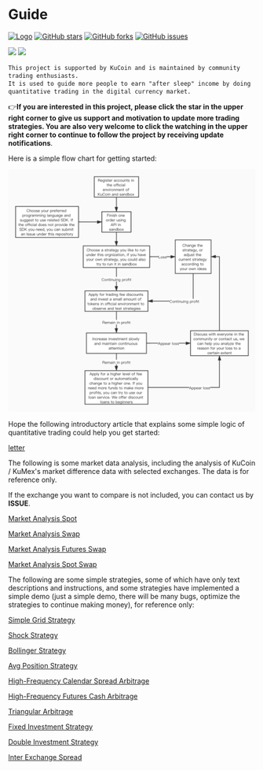 # Guide 

[![Logo](https://img.shields.io/badge/KuCoin-KuMex-yellowgreen?style=flat-square)](https://github.com/Kucoin-academy/Guide)
[![GitHub stars](https://img.shields.io/github/stars/Kucoin-academy/Guide.svg?label=Stars&style=flat-square)](https://github.com/Kucoin-academy/Guide)
[![GitHub forks](https://img.shields.io/github/forks/Kucoin-academy/Guide.svg?label=Fork&style=flat-square)](https://github.com/Kucoin-academy/Guide)
[![GitHub issues](https://img.shields.io/github/issues/Kucoin-academy/Guide.svg?label=Issue&style=flat-square)](https://github.com/Kucoin-academy/Guide/issues)

[![](https://img.shields.io/badge/lang-English-informational.svg?longCache=true&style=flat-square)](README_EN.md)
[![](https://img.shields.io/badge/lang-Chinese-red.svg?longCache=true&style=flat-square)](README_CN.md)


    This project is supported by KuCoin and is maintained by community trading enthusiasts. 
    It is used to guide more people to earn "after sleep" income by doing quantitative trading in the digital currency market.

 :point_right:**If you are interested in this project, please click the star in the upper right corner to give us support and motivation to update more trading strategies. You are also very welcome to click the watching in the upper right corner to continue to follow the project by receiving update notifications**.

Here is a simple flow chart for getting started:  

![flow_chart](./img/flow_chart.jpg)

Hope the following introductory article that explains some simple logic of quantitative trading could help you get started:  

[letter](letter.md)  

The following is some market data analysis, including the analysis of KuCoin / KuMex's market difference data with selected exchanges. The data is for reference only.

If the exchange you want to compare is not included, you can contact us by  **ISSUE**.

[Market Analysis Spot](https://github.com/Kucoin-academy/market-analysis-spot)

[Market Analysis Swap](https://github.com/Kucoin-academy/market-analysis-swap)

[Market Analysis Futures Swap](https://github.com/Kucoin-academy/market-analysis-futures-swap)

[Market Analysis Spot Swap](https://github.com/Kucoin-academy/market-analysis-spot-swap)

The following are some simple strategies, some of which have only text descriptions and instructions, and some strategies have implemented a simple demo (just a simple demo, there will be many bugs, optimize the strategies to continue making money), for reference only:  

[Simple Grid Strategy](https://github.com/Kucoin-academy/simple-grid)

[Shock Strategy](https://github.com/Kucoin-academy/shock-strategy)

[Bollinger Strategy](https://github.com/Kucoin-academy/bollinger-strategy)

[Avg Position Strategy](https://github.com/Kucoin-academy/avg-position)

[High-Frequency Calendar Spread Arbitrage](https://github.com/Kucoin-academy/high-frequency)

[High-Frequency Futures Cash Arbitrage](https://github.com/Kucoin-academy/spot-contract)

[Triangular Arbitrage](https://github.com/Kucoin-academy/triangle-arbitrage)

[Fixed Investment Strategy](https://github.com/Kucoin-academy/aip-strategy)

[Double Investment Strategy](https://github.com/Kucoin-academy/double-strategy)

[Inter Exchange Spread](https://github.com/Kucoin-academy/inter-exchange-spread)


